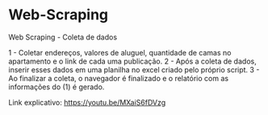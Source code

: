 # Web-Scraping

Web Scraping - Coleta de dados 

1 - Coletar endereços, valores de aluguel, quantidade de camas no apartamento e o link de cada uma publicação. 2 - Após a coleta de dados, inserir esses dados em uma planilha no excel criado pelo próprio script. 3 - Ao finalizar a coleta, o navegador é finalizado e o relatório com as informações do (1) é gerado.

Link explicativo: https://youtu.be/MXaiS6fDVzg
